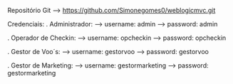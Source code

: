 
Repositório Git --> https://github.com/Simonegomes0/weblogicmvc.git

Credenciais:
 . Administrador:
  --> username: admin
  --> password: admin

  . Operador de Checkin:
   --> username: opcheckin
   --> password: opcheckin

   . Gestor de Voo´s:
    --> username: gestorvoo
    --> password: gestorvoo

   . Gestor de Marketing:
    --> username: gestormarketing
    --> password: gestormarketing
